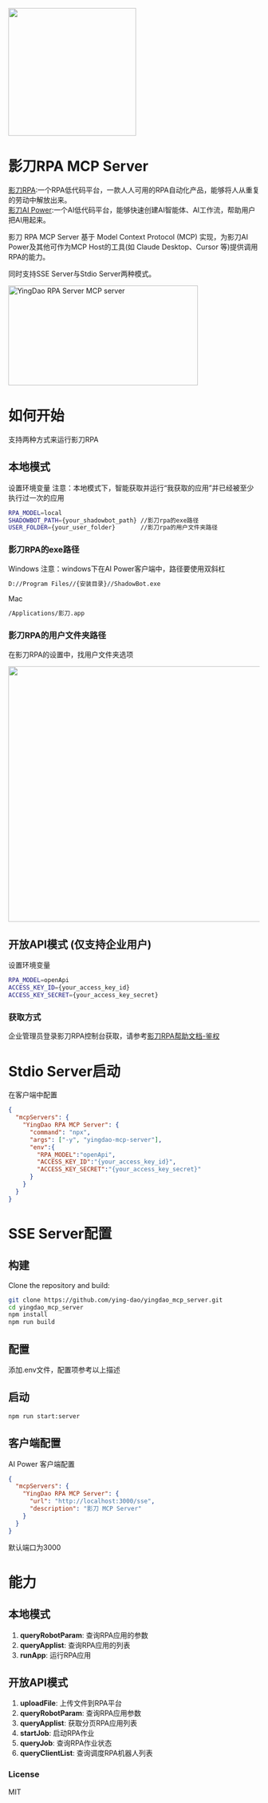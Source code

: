 <p>
  <img src="src/assets/yingdao_logo.svg" width="256"/>
</p>

# 影刀RPA MCP Server

[影刀RPA](https://www.yingdao.com):一个RPA低代码平台，一款人人可用的RPA自动化产品，能够将人从重复的劳动中解放出来。
<br/>
[影刀AI Power](https://www.yingdao.com/ai-power):一个AI低代码平台，能够快速创建AI智能体、AI工作流，帮助用户把AI用起来。

影刀 RPA MCP Server 基于 Model Context Protocol (MCP) 实现，为影刀AI Power及其他可作为MCP Host的工具(如 Claude Desktop、Cursor 等)提供调用RPA的能力。

同时支持SSE Server与Stdio Server两种模式。

<a href="https://glama.ai/mcp/servers/@ying-dao/yingdao_mcp_server">
  <img width="380" height="200" src="https://glama.ai/mcp/servers/@ying-dao/yingdao_mcp_server/badge" alt="YingDao RPA Server MCP server" />
</a>

# 如何开始
支持两种方式来运行影刀RPA
## 本地模式
设置环境变量
注意：本地模式下，智能获取并运行“我获取的应用”并已经被至少执行过一次的应用
```bash
RPA_MODEL=local
SHADOWBOT_PATH={your_shadowbot_path} //影刀rpa的exe路径
USER_FOLDER={your_user_folder}       //影刀rpa的用户文件夹路径
```
### 影刀RPA的exe路径
Windows
注意：windows下在AI Power客户端中，路径要使用双斜杠
```bash
D://Program Files//{安装目录}//ShadowBot.exe
```

Mac

```bash
/Applications/影刀.app
```

### 影刀RPA的用户文件夹路径
在影刀RPA的设置中，找用户文件夹选项
<p><img src="src/assets/user_folder.png" width="512"/></p>


## 开放API模式 (仅支持企业用户)
设置环境变量

```bash
RPA_MODEL=openApi
ACCESS_KEY_ID={your_access_key_id}
ACCESS_KEY_SECRET={your_access_key_secret}
```

### 获取方式
企业管理员登录影刀RPA控制台获取，请参考[影刀RPA帮助文档-鉴权](https://www.yingdao.com/yddoc/rpa/710499792859115520)

# Stdio Server启动
在客户端中配置
```json
{
  "mcpServers": {
    "YingDao RPA MCP Server": {
      "command": "npx",
      "args": ["-y", "yingdao-mcp-server"],
      "env":{
        "RPA_MODEL":"openApi",
        "ACCESS_KEY_ID":"{your_access_key_id}",
        "ACCESS_KEY_SECRET":"{your_access_key_secret}"
      }
    }
  }
}
```
# SSE Server配置

## 构建

Clone the repository and build:

```bash
git clone https://github.com/ying-dao/yingdao_mcp_server.git
cd yingdao_mcp_server
npm install
npm run build
```

## 配置
添加.env文件，配置项参考以上描述

## 启动
```bash
npm run start:server
```
## 客户端配置
AI Power 客户端配置
```json
{
  "mcpServers": {
    "YingDao RPA MCP Server": {
      "url": "http://localhost:3000/sse",
      "description": "影刀 MCP Server"
    }
  }
}
```
默认端口为3000

# 能力
## 本地模式
1. **queryRobotParam**: 查询RPA应用的参数
2. **queryApplist**: 查询RPA应用的列表
3. **runApp**: 运行RPA应用

## 开放API模式
1. **uploadFile**: 上传文件到RPA平台
2. **queryRobotParam**: 查询RPA应用参数
3. **queryApplist**: 获取分页RPA应用列表
4. **startJob**: 启动RPA作业
5. **queryJob**: 查询RPA作业状态
6. **queryClientList**: 查询调度RPA机器人列表

### License
MIT
